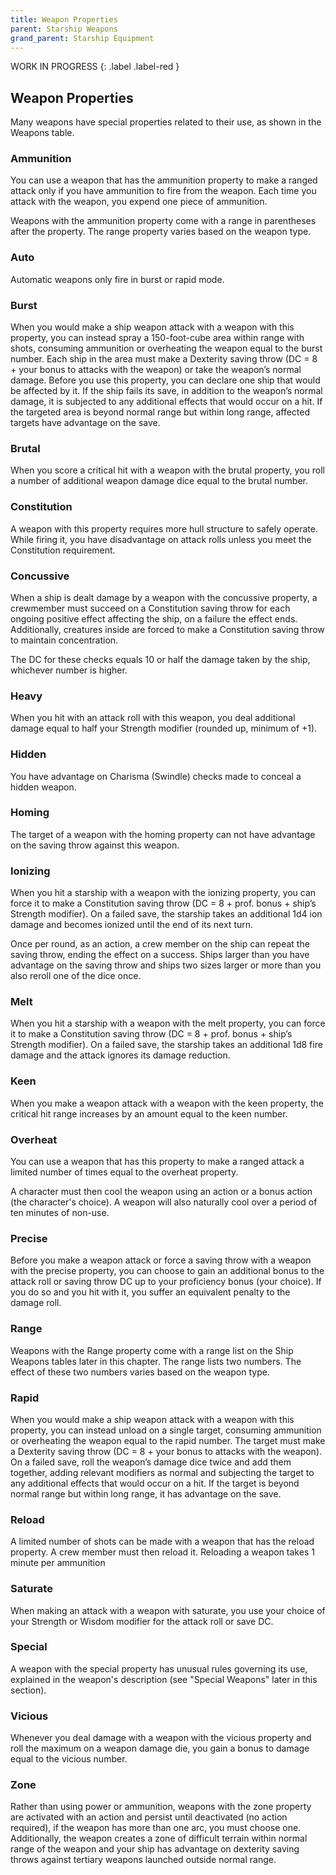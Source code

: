 ```yaml
---
title: Weapon Properties
parent: Starship Weapons
grand_parent: Starship Equipment
---
```


WORK IN PROGRESS 
{: .label .label-red } 

## Weapon Properties
Many weapons have special properties related to their use, as shown in the Weapons table.

### Ammunition
You can use a weapon that has the ammunition property to make a ranged attack only if you have ammunition to fire from the weapon. Each time you attack with the weapon, you expend one piece of ammunition. 

Weapons with the ammunition property come with a range in parentheses after the property. The range property varies based on the weapon type.

### Auto
Automatic weapons only fire in burst or rapid mode.

### Burst
When you would make a ship weapon attack with a weapon with this property, you can instead spray a 150-foot-cube area within range with shots, consuming ammunition or overheating the weapon equal to the burst number. Each ship in the area must make a Dexterity saving throw (DC = 8 + your bonus to attacks with the weapon) or take the weapon’s normal damage. Before you use this property, you can declare one ship that would be affected by it. If the ship fails its save, in addition to the weapon’s normal damage, it is subjected to any additional effects that would occur on a hit. If the targeted area is beyond normal range but within long range, affected targets have advantage on the save.

### Brutal
When you score a critical hit with a weapon with the brutal property, you roll a number of additional weapon damage dice equal to the brutal number.

### Constitution
A weapon with this property requires more hull structure to safely operate. While firing it, you have disadvantage on attack rolls unless you meet the Constitution requirement.

### Concussive
When a ship is dealt damage by a weapon with the concussive property, a crewmember must succeed on a Constitution saving throw for each ongoing positive effect affecting the ship, on a failure the effect ends. Additionally, creatures inside are forced to make a Constitution saving throw to maintain concentration.

The DC for these checks equals 10 or half the damage taken by the ship, whichever number is higher.

### Heavy
When you hit with an attack roll with this weapon, you deal additional damage equal to half your Strength modifier (rounded up, minimum of +1).

### Hidden
You have advantage on Charisma (Swindle) checks made to conceal a hidden weapon.

### Homing
The target of a weapon with the homing property can not have advantage on the saving throw against this weapon. 

### Ionizing
When you hit a starship with a weapon with the ionizing property, you can force it to make a Constitution saving throw (DC = 8 + prof. bonus + ship’s Strength modifier). On a failed save, the starship takes an additional 1d4 ion damage and becomes ionized until the end of its next turn.

Once per round, as an action, a crew member on the ship can repeat the saving throw, ending the effect on a success. Ships larger than you have advantage on the saving throw and ships two sizes larger or more than you also reroll one of the dice once.

### Melt
When you hit a starship with a weapon with the melt property, you can force it to make a Constitution saving throw (DC = 8 + prof. bonus + ship’s Strength modifier). On a failed save, the starship takes an additional 1d8 fire damage and the attack ignores its damage reduction.

### Keen
When you make a weapon attack with a weapon with the keen property, the critical hit range increases by an amount equal to the keen number.

### Overheat
You can use a weapon that has this property to make a ranged attack a limited number of times equal to the overheat property. 

A character must then cool the weapon using an action or a bonus action (the character's choice).  A weapon will also naturally cool over a period of ten minutes of non-use. 

### Precise
Before you make a weapon attack or force a saving throw with a weapon with the precise property, you can choose to gain an additional bonus to the attack roll or saving throw DC up to your proficiency bonus (your choice). If you do so and you hit with it, you suffer an equivalent penalty to the damage roll.

### Range
Weapons with the Range property come with a range list on the Ship Weapons tables later in this chapter. The range lists two numbers. The effect of these two numbers varies based on the weapon type.

### Rapid
When you would make a ship weapon attack with a weapon with this property, you can instead unload on a single target, consuming ammunition or overheating the weapon equal to the rapid number. The target must make a Dexterity saving throw (DC = 8 + your bonus to attacks with the weapon). On a failed save, roll the weapon’s damage dice twice and add them together, adding relevant modifiers as normal and subjecting the target to any additional effects that would occur on a hit. If the target is beyond normal range but within long range, it has advantage on the save.

### Reload
A limited number of shots can be made with a weapon that has the reload property. A crew member must then reload it. Reloading a weapon takes 1 minute per ammunition

### Saturate
When making an attack with a weapon with saturate, you use your choice of your Strength or Wisdom modifier for the attack roll or save DC.

### Special
A weapon with the special property has unusual rules governing its use, explained in the weapon's description (see "Special Weapons" later in this section).

### Vicious
Whenever you deal damage with a weapon with the vicious property and roll the maximum on a weapon damage die, you gain a bonus to damage equal to the vicious number.

### Zone
Rather than using power or ammunition, weapons with the zone property are activated with an action and persist until deactivated (no action required), if the weapon has more than one arc, you must choose one. Additionally, the weapon creates a zone of difficult terrain within normal range of the weapon and your ship has advantage on dexterity saving throws against tertiary weapons launched outside normal range.